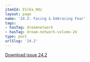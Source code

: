 ```yaml
---
itemId: ESrEa_00z
layout: page
name: '24.2: Facing & Embracing Fear'
tags:
- hasTag: dreamnetwork
- hasTag: dream-network-volume-24
type: post
urlSlug: '24.2'
---
```

<a href="../files/pdfs/Volume_24/24.2_facing_fear.pdf" download="">Download issue 24.2</a>